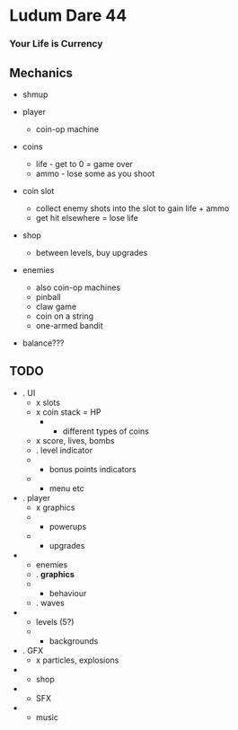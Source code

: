 # Ludum Dare 44 #

### Your Life is Currency ###

## Mechanics ##

 - shmup
 - player
   - coin-op machine
 - coins
   - life - get to 0 = game over
   - ammo - lose some as you shoot
 - coin slot
   - collect enemy shots into the slot to gain life + ammo
   - get hit elsewhere = lose life
 - shop
   - between levels, buy upgrades

 - enemies
   - also coin-op machines
   - pinball
   - claw game
   - coin on a string
   - one-armed bandit

 - balance???

## TODO ##

 - . UI
   - x slots
   - x coin stack = HP
     - - different types of coins
   - x score, lives, bombs
   - . level indicator
   - - bonus points indicators
   - - menu etc
 - . player
   - x graphics
   - - powerups
   - - upgrades
 - - enemies
   - . **graphics**
   - - behaviour
   - . waves
 - - levels (5?)
   - - backgrounds
 - . GFX
   - x particles, explosions
 - - shop
 - - SFX
 - - music
